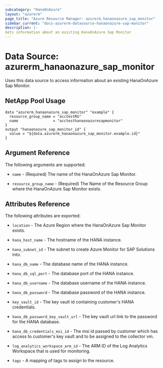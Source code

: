 ```yaml
---
subcategory: "HanaOnAzure"
layout: "azurerm"
page_title: "Azure Resource Manager: azurerm_hanaonazure_sap_monitor"
sidebar_current: "docs-azurerm-datasource-hanaonazure-sap-monitor"
description: |-
Gets information about an existing HanaOnAzure Sap Monitor
---
```


# Data Source: azurerm_hanaonazure_sap_monitor

Uses this data source to access information about an existing HanaOnAzure Sap Monitor.

## NetApp Pool Usage

```hcl
data "azurerm_hanaonazure_sap_monitor" "example" {
  resource_group_name = "acctestRG"
  name                = "acctesthanaonazuresapmonitor"
}
output "hanaonazure_sap_monitor_id" {
  value = "${data.azurerm_hanaonazure_sap_monitor.example.id}"
}
```


## Argument Reference

The following arguments are supported:

* `name` - (Required) The name of the HanaOnAzure Sap Monitor.

* `resource_group_name` - (Required) The Name of the Resource Group where the HanaOnAzure Sap Monitor exists.


## Attributes Reference

The following attributes are exported:

* `location` - The Azure Region where the HanaOnAzure Sap Monitor exists.

* `hana_host_name` - The hostname of the HANA instance.

* `hana_subnet_id` - The subnet to create Azure Monitor for SAP Solutions into.

* `hana_db_name` - The database name of the HANA instance.

* `hana_db_sql_port` - The database port of the HANA instance.

* `hana_db_username` - The database username of the HANA instance.

* `hana_db_password` - The database password of the HANA instance.

* `key_vault_id` - The key vault id containing customer's HANA credentials.

* `hana_db_password_key_vault_url` - The key vault url link to the password for the HANA database.

* `hana_db_credentials_msi_id` - The msi id passed by customer which has access to customer's key vault and to be assigned to the collector vm.

* `log_analytics_workspace_arm_id` - The ARM ID of the Log Analytics Workspace that is used for monitoring.

* `tags` - A mapping of tags to assign to the resource.
